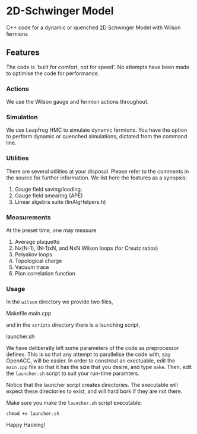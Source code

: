 # 2D-Schwinger Model

C++ code for a dynamic or quenched 2D Schwinger Model with Wilson fermions

## Features

The code is 'built for comfort, not for speed'. No attempts have been made to
optimise the code for performance. 

### Actions

We use the Wilson gauge and fermion actions throughout.

### Simulation

We use Leapfrog HMC to simulate dynamic fermions. You have the option to perform dynamic
or quenched simulations, dictated from the command line.

### Utilities

There are several utilities at your disposal. Please refer to the comments in
the source for further information. We list here the features as a synopsis:

   1. Gauge field saving/loading.
   2. Gauge field smearing (APE)
   3. Linear algebra suite (linAlgHelpers.h)

### Measurements

At the preset time, one may measure

   1. Average plaquette
   2. Nx(N-1), (N-1)xN, and NxN Wilson loops (for Creutz ratios)
   3. Polyakov loops
   4. Topological charge
   5. Vacuum trace
   6. Pion correlation function

### Usage

In the `wilson` directory we provide two files,

   Makefile
   main.cpp

and in the `scripts` directory there is a launching script,

   launcher.sh

We have deliberatly left some parameters of the code as preprocessor defines.
This is so that any attempt to parallelise the code with, say OpenACC, will
be easier. In order to constrcut an exectuable, edit the `main.cpp` file so
that it has the size that you desire, and type `make`. Then, edit the 
`launcher.sh` script to suit your run-time paramters.

Notice that the launcher script creates directories. The executable will expect
these directories to exist, and will hard bork if they are not there.

Make sure you make the `launcher.sh` script executable:

`chmod +x launcher.sh`

Happy Hacking!
